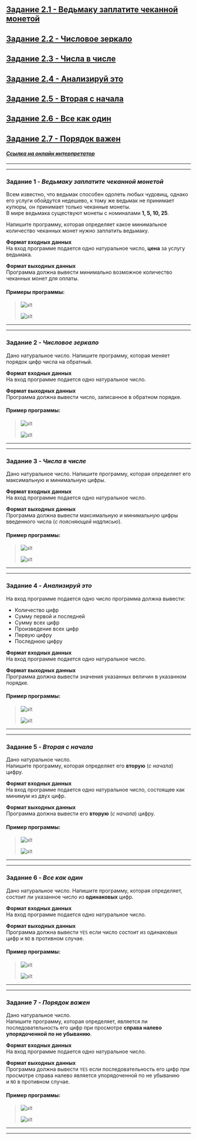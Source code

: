 ## [Задание 2.1 - Ведьмаку заплатите чеканной монетой](#task_1)
## [Задание 2.2 - Числовое зеркало](#task_2)
## [Задание 2.3 - Числа в числе](#task_3)
## [Задание 2.4 - Анализируй это](#task_4)
## [Задание 2.5 - Вторая с начала](#task_5)
## [Задание 2.6 - Все как один](#task_6)
## [Задание 2.7 - Порядок важен](#task_7)


#### [_Ссылка на онлайн интерпретатор_](https://www.online-python.com/)
_________________________________________
_________________________________________

### Задание 1 - _Ведьмаку заплатите чеканной монетой_ <a name="task_1"></a>
Всем известно, что ведьмак способен одолеть любых чудовищ, однако его услуги обойдутся недешево, к тому же ведьмак не принимает купюры, он принимает только чеканные монеты.  
В мире ведьмака существуют монеты с номиналами **1, 5, 10, 25**.

Напишите программу, которая определяет какое минимальное количество чеканных монет нужно заплатить ведьмаку.

**Формат входных данных**  
На вход программе подается одно натуральное число, **цена** за услугу ведьмака.

**Формат выходных данных**  
Программа должна вывести минимально возможное количество чеканных монет для оплаты.


#### Примеры программы:
> ![alt](images/task_2_1a.png)
> 
> ![alt](images/task_2_1b.png)
_________________________________________
_________________________________________
### Задание 2 - _Числовое зеркало_<a name="task_2"></a>
Дано натуральное число. Напишите программу, которая меняет порядок цифр числа на обратный.


**Формат входных данных**  
На вход программе подается одно натуральное число.

**Формат выходных данных**  
Программа должна вывести число, записанное в обратном порядке.


#### Пример программы:
>![alt](images/task_2_2a.png)
> 
> ![alt](images/task_2_2b.png)

_________________________________________
_________________________________________
### Задание 3 - _Числа в числе_<a name="task_3"></a>
Дано натуральное число. Напишите программу, которая определяет его максимальную и минимальную цифры.


**Формат входных данных**  
На вход программе подается одно натуральное число.

**Формат выходных данных**  
Программа должна вывести максимальную и минимальную цифры введенного числа (_с поясняющей надписью_).

#### Пример программы:
> ![alt](images/task_2_3a.png)
> 
> ![alt](images/task_2_3b.png)

_________________________________________
_________________________________________
### Задание 4 - _Анализируй это_<a name="task_4"></a>
На вход программе подается одно число программа должна вывести:
- Количество цифр 
- Сумму первой и последней 
- Сумму всех цифр 
- Произведение всех цифр 
- Первую цифру 
- Последнюю цифру


**Формат входных данных**  
На вход программе подается одно натуральное число.

**Формат выходных данных**  
Программа должна вывести значения указанных величин в указанном порядке.

#### Пример программы:
>![alt](images/task_2_4a.png)
> 
>![alt](images/task_2_4b.png)

_________________________________________
_________________________________________

### Задание 5 - _Вторая с начала_ <a name="task_5"></a>
Дано натуральное число.  
Напишите программу, которая определяет его **вторую** (_с начала_) цифру.

**Формат входных данных**  
На вход программе подается одно натуральное число, состоящее как минимум из двух цифр.

**Формат выходных данных**  
Программа должна вывести его **вторую** (_с начала_) цифру.


#### Пример программы:
>![alt](images/task_2_5a.png)
> 
>![alt](images/task_2_5b.png)

_________________________________________
_________________________________________

### Задание 6 - _Все как один_ <a name="task_6"></a>
Дано натуральное число. Напишите программу, которая определяет, состоит ли указанное число из **одинаковых** цифр.


**Формат входных данных**  
На вход программе подается одно натуральное число.

**Формат выходных данных**  
Программа должна вывести `YES` если число состоит из одинаковых цифр и `NO` в противном случае.


#### Пример программы:
>![alt](images/task_2_6a.png)
> 
>![alt](images/task_2_6b.png)


_________________________________________
_________________________________________

### Задание 7 - _Порядок важен_ <a name="task_7"></a>
Дано натуральное число.  
Напишите программу, которая определяет, является ли последовательность его цифр при просмотре **справа налево упорядоченной по не убыванию**.


**Формат входных данных**  
На вход программе подается одно натуральное число.

**Формат выходных данных**  
Программа должна вывести `YES` если последовательность его цифр при просмотре справа налево является упорядоченной по не убыванию  
и `NO` в противном случае.

#### Пример программы:

>![alt](images/task_2_7a.png)
> 
>![alt](images/task_2_7b.png)

_________________________________________
_________________________________________
